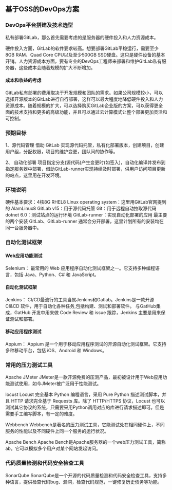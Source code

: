 ## 基于OSS的DevOps方案



### DevOps平台搭建及技术选型

私有部署GitLab，那么首先需要考虑的是服务器的硬件投入和人力资源成本。

硬件投入方面，GitLab的软件要求较高。想要部署GitLab平稳运行，需要至少8GB RAM、Quad Core CPU以及至少500GB SSD硬盘。这只是硬件设备的基本开销。人力资源成本方面，要有专业的DevOps工程师来部署和维护GitLab私有服务器，这些成本会随着规模的扩大不断增加。


#### 成本和收益的考虑
GitLab私有部署的费用取决于开发规模和团队的需求。如果公司规模较小，可以选择开源版本的GitLab进行自行部署，这样可以最大程度地降低硬件投入和人力资源成本。随着规模的扩大，可以选择购买GitLab企业版的方案，可以获得更全面的技术支持和更多的高级功能，并且可以通过云计算模式让整个部署更加灵活和可控制。


### 预期目标

1、源代码管理
借助 GitLab 实现源代码托管，私有化部署版本，创建项目，创建用户组，分配权限，项目的维护变更，团队间的协作等。

2、 自动化部署
项目指定分支(源代码)产生变更时(如签入)，自动化编译并发布到指定服务器中部署，借助GitLab-runner实现持续及时部署，供用户访问项目更新的站点，这里用在开发环境。


### 环境说明
硬件基本要求：4核8G
RHEL8 Linux operating system：这里用GitLab官网提到的 AlamLinux8
GitLab v15：用于源代码托管
Git：用于远程自动拉取源代码
dotnet 6.0：测试站点的运行环境
GitLab-runner：实现自动化部署的应用
最主要的两个安装 GitLab、GitLab-runner 通常会分开部署，这里计划所有的安装均在同一台服务器中。


### 自动化测试框架

#### Web应用功能测试
Selenium：
最常用的 Web 应用程序自动化测试框架之一。它支持多种编程语言，包括 Java、Python、C# 和 JavaScript。


#### 自动化测试框架
Jenkins：
CI/CD最流行的工具当属Jenkins和Gatlab。Jenkins是一款开源 CI&CD 软件，用于自动化各种任务,包括构建、测试和部署软件。
与GatHub集成，GatHub 开发中用来做 Code Review 和 issue 跟踪，Jenkins 主要是用来保证测试和部署。

#### 移动应用程序测试
Appium：
Appium 是一个用于移动应用程序测试的开源自动化测试框架。它支持多种移动平台，包括 iOS、Android 和 Windows。


### 常用的压力测试工具

Apache JMeter
JMeter是一款开源免费的压测产品，最初被设计用于Web应用功能测试使用，如今JMeter被广泛用于性能测试。


locust
Locust 完全基本 Python 编程语言，采用 Pure Python 描述测试脚本，并且 HTTP 请求完全基于 Requests 库。除了 HTTP/HTTPS 协议，Locust 也可以测试其它协议的系统，只需要采用Python调用对应的库进行请求描述即可。但是需要手工编写脚本，有一定的难度。


Webbench
Webbench是著名的压力测试工具，它能测试处在相同硬件上，不同服务的性能以及不同硬件上同一个服务的运行状况。


Apache Bench
Apache Bench是Apache服务器的一个web压力测试工具，简称ab。它可以模拟多个用户对某个网站发起访问。

### 代码质量检测和代码安全检查工具

SonarQube
SonarQube是一个开源的代码质量检测和代码安全检查工具，支持多种语言，提供检查代码bug、漏洞，检查代码规范，一键修复历史债务等功能。